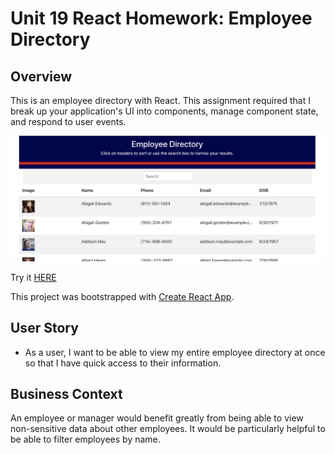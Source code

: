 # Unit 19 React Homework: Employee Directory

## Overview

This is an employee directory with React. This assignment required that I break up your application's UI into components, manage component state, and respond to user events.

![Home Screen Image](photos/employeeDir.png)

Try it [HERE](https://ashleylerma.github.io/employee-directory/)

This project was bootstrapped with [Create React App](https://github.com/facebook/create-react-app).

## User Story

- As a user, I want to be able to view my entire employee directory at once so that I have quick access to their information.

## Business Context

An employee or manager would benefit greatly from being able to view non-sensitive data about other employees. It would be particularly helpful to be able to filter employees by name.
